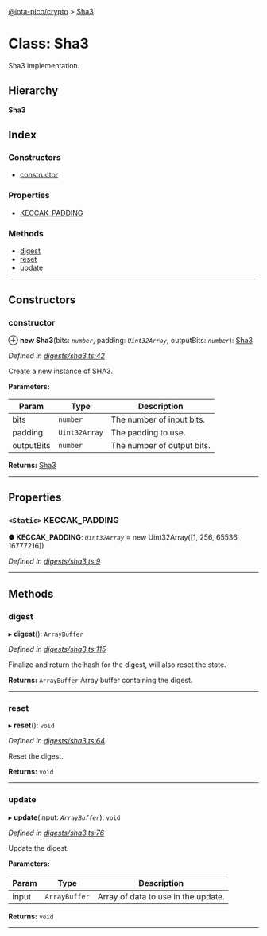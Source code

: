 [@iota-pico/crypto](../README.md) > [Sha3](../classes/sha3.md)

# Class: Sha3

Sha3 implementation.

## Hierarchy

**Sha3**

## Index

### Constructors

* [constructor](sha3.md#constructor)

### Properties

* [KECCAK_PADDING](sha3.md#keccak_padding)

### Methods

* [digest](sha3.md#digest)
* [reset](sha3.md#reset)
* [update](sha3.md#update)

---

## Constructors

<a id="constructor"></a>

###  constructor

⊕ **new Sha3**(bits: *`number`*, padding: *`Uint32Array`*, outputBits: *`number`*): [Sha3](sha3.md)

*Defined in [digests/sha3.ts:42](https://github.com/iota-pico/crypto/blob/a1912d9/src/digests/sha3.ts#L42)*

Create a new instance of SHA3.

**Parameters:**

| Param | Type | Description |
| ------ | ------ | ------ |
| bits | `number` |  The number of input bits. |
| padding | `Uint32Array` |  The padding to use. |
| outputBits | `number` |  The number of output bits. |

**Returns:** [Sha3](sha3.md)

___

## Properties

<a id="keccak_padding"></a>

### `<Static>` KECCAK_PADDING

**● KECCAK_PADDING**: *`Uint32Array`* =  new Uint32Array([1, 256, 65536, 16777216])

*Defined in [digests/sha3.ts:9](https://github.com/iota-pico/crypto/blob/a1912d9/src/digests/sha3.ts#L9)*

___

## Methods

<a id="digest"></a>

###  digest

▸ **digest**(): `ArrayBuffer`

*Defined in [digests/sha3.ts:115](https://github.com/iota-pico/crypto/blob/a1912d9/src/digests/sha3.ts#L115)*

Finalize and return the hash for the digest, will also reset the state.

**Returns:** `ArrayBuffer`
Array buffer containing the digest.

___
<a id="reset"></a>

###  reset

▸ **reset**(): `void`

*Defined in [digests/sha3.ts:64](https://github.com/iota-pico/crypto/blob/a1912d9/src/digests/sha3.ts#L64)*

Reset the digest.

**Returns:** `void`

___
<a id="update"></a>

###  update

▸ **update**(input: *`ArrayBuffer`*): `void`

*Defined in [digests/sha3.ts:76](https://github.com/iota-pico/crypto/blob/a1912d9/src/digests/sha3.ts#L76)*

Update the digest.

**Parameters:**

| Param | Type | Description |
| ------ | ------ | ------ |
| input | `ArrayBuffer` |  Array of data to use in the update. |

**Returns:** `void`

___

